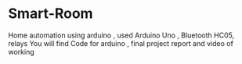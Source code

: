 # Smart-Room
 Home automation using arduino , used Arduino Uno , Bluetooth HC05, relays
 You will find Code for arduino  , final project report and video of working 
